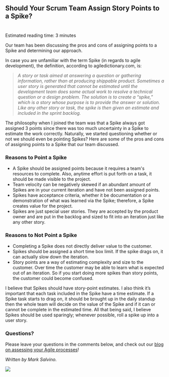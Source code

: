 

## Should Your Scrum Team Assign Story Points to a Spike?
#
Estimated reading time: 3 minutes

Our team has been discussing the pros and cons of assigning points to a Spike and determining our approach.

In case you are unfamiliar with the term Spike (in regards to agile development), the definition, according to agiledictionary.com, is:

> _A story or task aimed at answering a question or gathering information, rather than at producing shippable product. Sometimes a user story is generated that cannot be estimated until the development team does some actual work to resolve a technical question or a design problem. The solution is to create a “spike,” which is a story whose purpose is to provide the answer or solution. Like any other story or task, the spike is then given an estimate and included in the sprint backlog._

The philosophy when I joined the team was that a Spike always got assigned 3 points since there was too much uncertainty in a Spike to estimate the work correctly. Naturally, we started questioning whether or not we should even be pointing Spikes? Here are some of the pros and cons of assigning points to a Spike that our team discussed.

### Reasons to Point a Spike

- A Spike should be assigned points because it requires a team's resources to complete. Also, anytime effort is put forth on a task, it should be made visible to the project.
- Team velocity can be negatively skewed if an abundant amount of Spikes are in your current iteration and have not been assigned points.
- Spikes have acceptance criteria, whether it be documentation or a demonstration of what was learned via the Spike; therefore, a Spike creates value for the project.
- Spikes are just special user stories. They are accepted by the product owner and are put in the backlog and sized to fit into an iteration just like any other story.

### Reasons to Not Point a Spike

- Completing a Spike does not directly deliver value to the customer.
- Spikes should be assigned a short time box limit. If the spike drags on, it can actually slow down the iteration.
- Story points are a way of estimating complexity and size to the customer. Over time the customer may be able to learn what is expected out of an iteration. So if you start doing more spikes than story points, the customer could become confused.

I believe that Spikes should have story-point estimates. I also think it’s important that each task included in the Spike have a time estimate. If a Spike task starts to drag on, it should be brought up in the daily standup then the whole team will decide on the value of the Spike and if it can or cannot be complete in the estimated time. All that being said, I believe Spikes should be used sparingly; whenever possible, roll a spike up into a user story.

### Questions?

Please leave your questions in the comments below, and check out our [blog on assessing your Agile processes](https://intellitect.com/demystified-agile/)!

_Written by Mark Salvino._

![](https://intellitect.com/wp-content/uploads/2021/04/blog-job-ad-2-1024x129.png)
